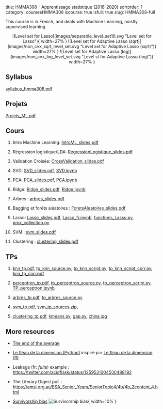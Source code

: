 title: HMMA308 - Apprentissage statistique (2018-2020)
sortorder: 1
category: coursesHMMA308
iscourse: true
isfull: true
slug: HMMA308-full

This course is in French, and deals with Machine Learning, mostly supervised learning.

<center>
![Level set for Lasso](images/separable_level_set10.svg "Level set for Lasso"){ width=27% }
![Level set for Adaptive Lasso (sqrt)](images/non_cvx_sqrt_level_set.svg "Level set for Adaptive Lasso (sqrt)"){ width=27% }
![Level set for Adaptive Lasso (log)](images/non_cvx_log_level_set.svg "Level st for Adaptive Lasso (log)"){ width=27% }
</center>

## Syllabus
[syllabus_hmma308.pdf](/enseignement/Montpellier/HMMA308/syllabus_hmma308.pdf)

## Projets
[Projets_ML.pdf](/enseignement/Montpellier/HMMA308/Projets_ML.pdf)

## Cours

1. Intro Machine Learning: [IntroML_slides.pdf](/enseignement/Montpellier/HMMA308/IntroML_slides.pdf)

1. Régression logistique/LDA: [RegressionLogistique_slides.pdf](/enseignement/Montpellier/HMMA308/RegressionLogistique_slides.pdf)


1. Validation Croisée: [CrossValidation_slides.pdf](/enseignement/Montpellier/HMMA308/CrossValidation_slides.pdf)

1. SVD: [SVD_slides.pdf](/enseignement/Montpellier/HMMA308/SVD_slides.pdf), [SVD.ipynb](/enseignement/Montpellier/HMMA308/SVD.ipynb)

1. PCA: [PCA_slides.pdf](/enseignement/Montpellier/HMMA308/PCA_slides.pdf), [PCA.ipynb](/enseignement/Montpellier/HMMA308/PCA.ipynb)

1. Ridge: [Ridge_slides.pdf](/enseignement/Montpellier/HMMA308/Ridge_slides.pdf), [Ridge.ipynb](/enseignement/Montpellier/HMMA308/Ridge.ipynb)

1. Arbres : [arbres_slides.pdf](/enseignement/Montpellier/HMMA308/arbres_slides.pdf)

1. Bagging et forêts aléatoires : [ForetsAleatoires_slides.pdf](/enseignement/Montpellier/HMMA308/ForetsAleatoires_slides.pdf)

1. Lasso: [Lasso_slides.pdf](/enseignement/Montpellier/HMMA308/Lasso_slides.pdf), [Lasso_fr.ipynb](/enseignement/Montpellier/HMMA308/Lasso_fr.ipynb), [functions_Lasso.py](/enseignement/Montpellier/HMMA308/functions_Lasso.py), [prox_collection.py](/enseignement/Montpellier/HMMA308/prox_collection.py)

1. SVM : [svm_slides.pdf](/enseignement/Montpellier/HMMA308/svm_slides.pdf)

1. Clustering : [clustering_slides.pdf](/enseignement/Montpellier/HMMA308/clustering_slides.pdf)


## TPs

1. [knn_tp.pdf](/enseignement/Montpellier/HMMA308/knn_tp.pdf),
[tp_knn_source.py](/enseignement/Montpellier/HMMA308/tp_knn_source.py), [tp_knn_script.py](/enseignement/Montpellier/HMMA308/tp_knn_script.py), [tp_knn_script_corr.py](/enseignement/Montpellier/HMMA308/tp_knn_script_corr.py),
[knn_tp_corr.pdf](/enseignement/Montpellier/HMMA308/knn_tp_corr.pdf)

1. [perceptron_tp.pdf](/enseignement/Montpellier/HMMA308/perceptron_tp.pdf),
[tp_perceptron_source.py](/enseignement/Montpellier/HMMA308/tp_perceptron_source.py), [tp_perceptron_script.py](/enseignement/Montpellier/HMMA308/tp_perceptron_script.py), [TP_perceptron.ipynb](/enseignement/Montpellier/HMMA308/TP_perceptron.ipynb)

1. [arbres_tp.pdf](/enseignement/Montpellier/HMMA308/arbres_tp.pdf), [tp_arbres_source.py](/enseignement/Montpellier/HMMA308/tp_arbres_source.py)

1. [svm_tp.pdf](/enseignement/Montpellier/HMMA308/svm_tp.pdf), [svm_tp_sources.zip](/enseignement/Montpellier/HMMA308/svm_tp_sources.zip),

1. [clustering_tp.pdf](/enseignement/Montpellier/HMMA308/clustering_tp.pdf), [kmeans.py](/enseignement/Montpellier/HMMA308/kmeans.py), [gap.py](/enseignement/Montpellier/HMMA308/gap.py), [china.jpg](/enseignement/Montpellier/HMMA308/china.jpg)

<!--- , [TP_perceptron.ipynb](/enseignement/Montpellier/HMMA308/TP_perceptron.ipynb)




1. [clustering_tp.pdf](/enseignement/Montpellier/HMMA308/clustering_tp.pdf), [kmeans.py](/enseignement/Montpellier/HMMA308/kmeans.py), [gap.py](/enseignement/Montpellier/HMMA308/gap.py), [china.jpg](/enseignement/Montpellier/HMMA308/china.jpg)

## Projet final:
[project_2019-2020.pdf](/enseignement/Montpellier/HMMA308/project_2019-2020.pdf)


1. Arbres : [arbres_slides.pdf](/enseignement/Montpellier/HMMA308/arbres_slides.pdf)


1. Méthodes non-linéaires, GAM et splines: [Splines_GAM_slides.pdf](/enseignement/Montpellier/HMMA308/Splines_GAM_slides.pdf), [GAM.ipynb](/enseignement/Montpellier/HMMA308/GAM.ipynb)


1. Bagging et forêts aléatoires : [ForetsAleatoires_slides.pdf](/enseignement/Montpellier/HMMA308/ForetsAleatoires_slides.pdf)

1. SVM : [svm_slides.pdf](/enseignement/Montpellier/HMMA308/svm_slides.pdf)

1. Clustering : [clustering_slides.pdf](/enseignement/Montpellier/HMMA308/clustering_slides.pdf)

## TPs:

1. [knn_tp.pdf](/enseignement/Montpellier/HMMA308/knn_tp.pdf) , [knn_tp_corr.pdf](/enseignement/Montpellier/HMMA308/knn_tp_corr.pdf),
[tp_knn_source.py](/enseignement/Montpellier/HMMA308/tp_knn_source.py), [tp_knn_script.py](/enseignement/Montpellier/HMMA308/tp_knn_script.py), [tp_knn_script_corr.py](/enseignement/Montpellier/HMMA308/tp_knn_script_corr.py)

1. [perceptron_tp.pdf](/enseignement/Montpellier/HMMA308/perceptron_tp.pdf),
[tp_perceptron_source.py](/enseignement/Montpellier/HMMA308/tp_perceptron_source.py), [tp_perceptron_script.py](/enseignement/Montpellier/HMMA308/tp_perceptron_script.py), [TP_perceptron.ipynb](/enseignement/Montpellier/HMMA308/TP_perceptron.ipynb)


1. [arbres_tp.pdf](/enseignement/Montpellier/HMMA308/arbres_tp.pdf)

1. [clustering_tp.pdf](/enseignement/Montpellier/HMMA308/clustering_tp.pdf), [kmeans.py](/enseignement/Montpellier/HMMA308/kmeans.py), [gap.py](/enseignement/Montpellier/HMMA308/gap.py), [china.jpg](/enseignement/Montpellier/HMMA308/china.jpg)

1. [svm_tp.pdf](/enseignement/Montpellier/HMMA308/svm_tp.pdf), [svm_tp_sources.zip](/enseignement/Montpellier/HMMA308/svm_tp_sources.zip),
 [svm_correction.py](/enseignement/Montpellier/HMMA308/svm_correction.py)



## Projet final:
[project_2018-2019.pdf](/enseignement/Montpellier/HMMA308/project_2018-2019.pdf)
--->

## More resources
- [The end of the average](https://www.thestar.com/news/insight/2016/01/16/when-us-air-force-discovered-the-flaw-of-averages.html)

- [Le fléau de la dimension (Python)](https://github.com/Arvinds-ds/Stan-Code/blob/master/python%20notebooks/curse_dims/curs-dims.ipynb) inspiré par [Le fléau de la dimension (R)](https://mc-stan.org/users/documentation/case-studies/curse-dims.html)

- Leakage (fr: *fuite*) example : <https://twitter.com/acidflask/status/1259531004500488192>

- The Literary Digest poll : <https://amsi.org.au/ESA_Senior_Years/SeniorTopic4/4b/4b_2content_4.html>

- [Survivorship bias](https://en.wikipedia.org/wiki/Survivorship_bias) ![Survivorship bias](images/Survivorship-bias.png "Survivorship-bias, Wikipedia source)"){ width=10% }
